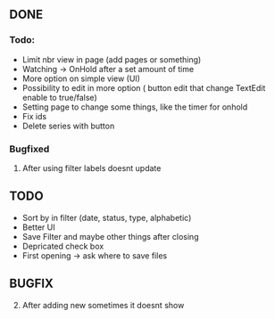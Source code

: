 ## DONE

### Todo:
- Limit nbr view in page (add pages or something)<br/>
- Watching -> OnHold after a set amount of time
- More option on simple view (UI)<br/>
- Possibility to edit in more option ( button edit that change TextEdit enable to true/false)<br/>
- Setting page to change some things, like the timer for onhold
- Fix ids
- Delete series with button

### Bugfixed
1. After using filter labels doesnt update

## TODO

- Sort by in filter (date, status, type, alphabetic)
- Better UI
- Save Filter and maybe other things after closing
- Depricated check box
- First opening -> ask where to save files


## BUGFIX

2. After adding new sometimes it doesnt show